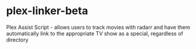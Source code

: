 # plex-linker-beta
Plex Assist Script - allows users to track movies with radarr and have them automatically link to the appropriate TV show as a special, regardless of directory
